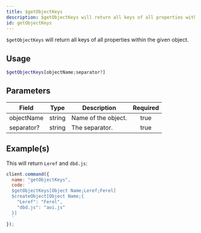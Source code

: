 ```yaml
---
title: $getObjectKeys
description: $getObjectKeys will return all keys of all properties within the given object.
id: getObjectKeys
---
```


`$getObjectKeys` will return all keys of all properties within the given object.

## Usage

```php
$getObjectKeys[objectName;separator?]
```

## Parameters

| Field      | Type   | Description         | Required |
| ---------- | ------ | ------------------- | :------: |
| objectName | string | Name of the object. |   true   |
| separator? | string | The separator.      |   true   |

## Example(s)

This will return `Leref` and `dbd.js`:

```javascript
client.command({
  name: "getObjectKeys",
  code: `
  $getObjectKeys[Object Name;Leref;Ferel]
  $createObject[Object Name;{
    "Leref": "Ferel",
    "dbd.js": "aoi.js"
  }]
  `
});
```
